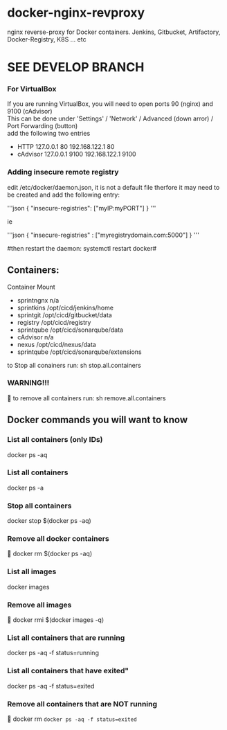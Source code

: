 # docker-nginx-revproxy
nginx reverse-proxy for Docker containers.  Jenkins, Gitbucket, Artifactory, Docker-Registry, K8S ... etc

# SEE DEVELOP BRANCH

### For VirtualBox
If you are running VirtualBox, you will need to open ports 90 (nginx) and 9100 (cAdvisor)  
This can be done under 'Settings' / 'Network' / Advanced (down arror) / Port Forwarding (button)  
add the following two entries
* HTTP     	127.0.0.1	  80	192.168.122.1	  80
* cAdvisor	127.0.0.1	9100	192.168.122.1	9100

### Adding insecure remote registry

edit /etc/docker/daemon.json, it is not a default file therfore it may need to be created and add the following entry:

'''json
{
"insecure-registries": ["myIP:myPORT"]
}
'''

ie

'''json
{
  "insecure-registries" : ["myregistrydomain.com:5000"]
}
'''

#then restart the daemon:  systemctl restart docker#



## Containers:

Container	Mount
* sprintngnx	n/a
* sprintkins	/opt/cicd/jenkins/home
* sprintgit	/opt/cicd/gitbucket/data
* registry	/opt/cicd/registry
* sprintqube 	/opt/cicd/sonarqube/data
* cAdvisor	n/a	
* nexus		/opt/cicd/nexus/data
* sprintqube	/opt/cicd/sonarqube/extensions

to Stop all conainers run: sh stop.all.containers  

### WARNING!!! 
&#x1F53B; to remove all containers run: sh remove.all.containers  

## Docker commands you will want to know

### List all containers (only IDs)
docker ps -aq  

### List all containers
docker ps -a

### Stop all containers
docker stop $(docker ps -aq)  

### Remove all docker containers
&#x1F53B; docker rm $(docker ps -aq)  

### List all images
docker images

### Remove all images
&#x1F53B; docker rmi $(docker images -q)  

### List all containers that are running
docker ps -aq -f status=running  

### List all containers that have exited" 
docker ps -aq -f status=exited  

### Remove all containers that are NOT running
&#x1F53B; docker rm `docker ps -aq -f status=exited`  


